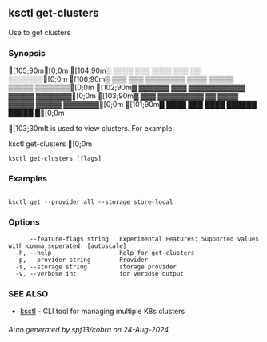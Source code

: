 ## ksctl get-clusters

Use to get clusters

### Synopsis

[105;90m[0;0m
[104;90m░  ░░░░  ░░░      ░░░░      ░░░        ░░  ░░░░░░░[0;0m
[106;90m▒  ▒▒▒  ▒▒▒  ▒▒▒▒▒▒▒▒  ▒▒▒▒  ▒▒▒▒▒  ▒▒▒▒▒  ▒▒▒▒▒▒▒[0;0m
[102;90m▓     ▓▓▓▓▓▓      ▓▓▓  ▓▓▓▓▓▓▓▓▓▓▓  ▓▓▓▓▓  ▓▓▓▓▓▓▓[0;0m
[103;90m▓  ▓▓▓  ▓▓▓▓▓▓▓▓▓  ▓▓  ▓▓▓▓  ▓▓▓▓▓  ▓▓▓▓▓  ▓▓▓▓▓▓▓[0;0m
[101;90m█  ████  ███      ████      ██████  █████        █[0;0m

[103;30mIt is used to view clusters. For example:

ksctl get-clusters [0;0m

```
ksctl get-clusters [flags]
```

### Examples

```

ksctl get --provider all --storage store-local

```

### Options

```
      --feature-flags string   Experimental Features: Supported values with comma seperated: [autoscale]
  -h, --help                   help for get-clusters
  -p, --provider string        Provider
  -s, --storage string         storage provider
  -v, --verbose int            for verbose output
```

### SEE ALSO

* [ksctl](ksctl.md)	 - CLI tool for managing multiple K8s clusters

###### Auto generated by spf13/cobra on 24-Aug-2024
